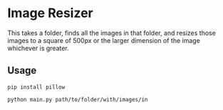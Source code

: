 # Image Resizer

This takes a folder, finds all the images in that folder, and resizes those images to a square of 500px or the larger dimension of the image whichever is greater.

## Usage

`pip install pillow`

`python main.py path/to/folder/with/images/in`